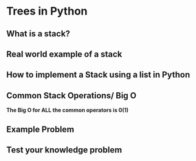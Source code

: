 # Trees in Python

## What is a stack?

## Real world example of a stack

## How to implement a Stack using a list in Python

## Common Stack Operations/ Big O

**The Big O for ALL the common operators is 0(1)**

## Example Problem


## Test your knowledge problem
